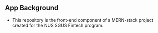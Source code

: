 ## App Background
* This repository is the front-end component of a MERN-stack project created for the NUS SGUS Fintech program.

